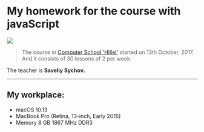 # My homework for the course with javaScript #

![](https://secure.meetupstatic.com/photos/event/3/9/f/d/global_463214845.jpeg)

>The course in [Computer School 'Hillel'](https://itschool-hillel.org "Hillel") started on 13th October, 2017. And it consists of 30 lessons of 2 per week.

The teacher is **Saveliy Sychov.**
***

## My workplace: ##

* macOS 10.13
* MacBook Pro (Retina, 13-inch, Early 2015)
* Memory 8 GB 1867 MHz DDR3
